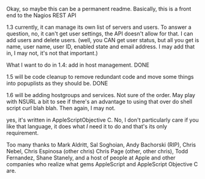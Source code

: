 Okay, so maybe this can be a permanent readme. Basically, this is a front end to the Nagios REST API

1.3
currently, it can manage its own list of servers and users. To answer a question, no, it can't get user settings, the API doesn't allow for that. I can add users and delete users. (well, you CAN get user status, but all you get is name, user name, user ID, enabled state and email address. I may add that in, I may not, it's not that important.)

What I want to do in 1.4: 
add in host management. DONE

1.5 will be code cleanup to remove redundant code and move some things into popuplists as they should be. DONE

1.6 will be adding hostgroups and services. Not sure of the order. May play with NSURL a bit to see if there's an advantage to using that over do shell script curl blah blah. Then again, I may not.


yes, it's written in AppleScriptObjective C. No, I don't particularly care if you like that language, it does what *I* need it to do and that's its only
requirement.

Too many thanks to Mark Aldritt, Sal Soghoian, Andy Bachorski (RIP), Chris Nebel, Chris Espinosa (other chris) Chris Page (other, other chris), Todd Fernandez, Shane Stanely, and a host of people at Apple and other companies who realize what gems AppleScript and AppleScript Objective C are.

